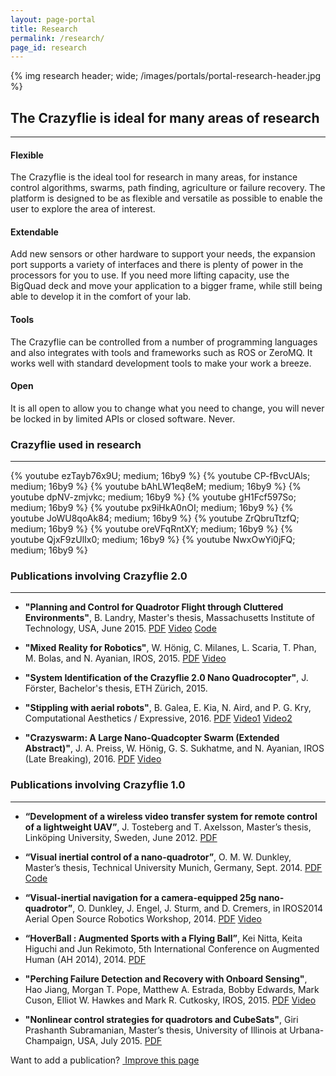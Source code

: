 ```yaml
---
layout: page-portal
title: Research
permalink: /research/
page_id: research
---
```


{% img research header; wide; /images/portals/portal-research-header.jpg %}

## The Crazyflie is ideal for many areas of research
---

#### Flexible

The Crazyflie is the ideal tool for research in many areas, for instance control algorithms,
swarms, path finding, agriculture or failure recovery. The platform is designed to be as
flexible and versatile as possible to enable the user to explore the area of interest.

#### Extendable

Add new sensors or other hardware to support your needs, the expansion port supports a variety
of interfaces and there is plenty of power in the processors for you to use. If you need
more lifting capacity, use the BigQuad deck and move your application to a bigger frame,
while still being able to develop it in the comfort of your lab.

#### Tools

The Crazyflie can be controlled from a number of programming languages and also integrates with
tools and frameworks such as ROS or ZeroMQ. It works well with standard development tools to make
your work a breeze.

#### Open

It is all open to allow you to change what you need to change, you will never be locked in
by limited APIs or closed software. Never.

### Crazyflie used in research
---

{% youtube ezTayb76x9U; medium; 16by9 %}
{% youtube CP-fBvcUAls; medium; 16by9 %}
{% youtube bAhLW1eq8eM; medium; 16by9 %}
{% youtube dpNV-zmjvkc; medium; 16by9 %}
{% youtube gH1Fcf597So; medium; 16by9 %}
{% youtube px9iHkA0nOI; medium; 16by9 %}
{% youtube JoWU8qoAk84; medium; 16by9 %}
{% youtube ZrQbruTtzfQ; medium; 16by9 %}
{% youtube oreVFqRntXY; medium; 16by9 %}
{% youtube QjxF9zUlIx0; medium; 16by9 %}
{% youtube NwxOwYi0jFQ; medium; 16by9 %}


### Publications involving Crazyflie 2.0
---
* **"Planning and Control for Quadrotor Flight through Cluttered Environments"**, B. Landry,  Master's thesis, Massachusetts Institute of Technology, USA, June 2015.
[PDF](http://groups.csail.mit.edu/robotics-center/public_papers/Landry15.pdf)
[Video](https://www.youtube.com/watch?v=v-s564NoAu0)
[Code](https://github.com/blandry/crazyflie-tools)

* **"Mixed Reality for Robotics"**, W. Hönig, C. Milanes, L. Scaria, T. Phan, M. Bolas, and N. Ayanian, IROS, 2015.
[PDF](http://www-bcf.usc.edu/~ayanian/files/Ayanian_IROS2015a.pdf)
[Video](https://www.youtube.com/watch?v=px9iHkA0nOI)

* **"System Identification of the Crazyflie 2.0 Nano Quadrocopter"**, J. Förster,  Bachelor's thesis, ETH Zürich, 2015.

* **"Stippling with aerial robots"**, B. Galea, E. Kia, N. Aird, and P. G. Kry, Computational Aesthetics / Expressive, 2016.
[PDF](http://www.cs.mcgill.ca/~kry/pubs/stippling/stippling.pdf)
[Video1](https://www.youtube.com/watch?v=CP-fBvcUAls)
[Video2](https://www.youtube.com/watch?v=N_B6Fs9U_go)

* **"Crazyswarm: A Large Nano-Quadcopter Swarm (Extended Abstract)"**, J. A. Preiss, W. Hönig, G. S. Sukhatme, and N. Ayanian, IROS (Late Breaking), 2016.
[PDF](http://usc-actlab.github.io/publications/Preiss_IROSLateBreaking2016.pdf)
[Video](https://youtu.be/ezTayb76x9U)

### Publications involving Crazyflie 1.0
---
* **“Development of a wireless video transfer system for remote control of a lightweight UAV”**, J. Tosteberg and T. Axelsson, Master’s thesis, Linköping University, Sweden, June 2012.
[PDF](http://liu.diva-portal.org/smash/get/diva2:534744/FULLTEXT01.pdf)

* **“Visual inertial control of a nano-quadrotor”**, O. M. W. Dunkley, Master’s thesis, Technical University Munich, Germany, Sept. 2014.
[PDF](https://vision.in.tum.de/_media/spezial/bib/dunkley14msc.pdf)
[Code](https://github.com/omwdunkley/crazyflieROS)

* **“Visual-inertial navigation for a camera-equipped 25g nano-quadrotor”**, O. Dunkley, J. Engel, J. Sturm, and D. Cremers,  in IROS2014 Aerial Open Source Robotics Workshop, 2014.
[PDF](https://vision.in.tum.de/_media/spezial/bib/dunkley14iros.pdf)
[Video](https://vision.in.tum.de/_media/spezial/bib/dunkley14iros.mp4)

* **“HoverBall : Augmented Sports with a Flying Ball”**, Kei Nitta, Keita Higuchi and Jun Rekimoto, 5th International Conference on Augmented Human (AH 2014), 2014.
[PDF](https://rekimotolab.files.wordpress.com/2014/02/a13-nitta.pdf)

* **"Perching Failure Detection and Recovery with Onboard Sensing"**, Hao Jiang, Morgan T. Pope, Matthew A. Estrada, Bobby Edwards, Mark Cuson, Elliot W. Hawkes and Mark R. Cutkosky, IROS, 2015.
[PDF](http://ieeexplore.ieee.org/xpl/login.jsp?tp=&arnumber=7353531&url=http%3A%2F%2Fieeexplore.ieee.org%2Fxpls%2Fabs_all.jsp%3Farnumber%3D7353531)
[Video](https://m.youtube.com/watch?v=xhtbprB5Rqs)

* **"Nonlinear control strategies for quadrotors and CubeSats"**, Giri Prashanth Subramanian, Master’s thesis, University of Illinois at Urbana-Champaign, USA, July 2015.
[PDF](https://www.ideals.illinois.edu/bitstream/handle/2142/88078/SUBRAMANIAN-THESIS-2015.pdf?sequence=1)

<div class="col-md-12">
  <p class="text-right">Want to add a publication? <a href="https://github.com/bitcraze/bitcraze-website/edit/master/src/{{page.path}}"><i class="fa fa-pencil"></i> &nbsp;Improve this page</a></p>
</div>
